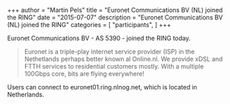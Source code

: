 +++
author = "Martin Pels"
title = "Euronet Communications BV (NL) joined the RING"
date = "2015-07-07"
description = "Euronet Communications BV (NL) joined the RING"
categories = [
    "participants",
]
+++

Euronet Communications BV - AS 5390 - joined the RING today.

> Euronet is a triple-play internet service provider (ISP) in the Nethetlands perhaps better known al Online.nl. We provide xDSL and FTTH services to residential customers mostly. With a multiple 100Gbps core, bits are flying everywhere!

Users can connect to euronet01.ring.nlnog.net, which is located in Netherlands.


